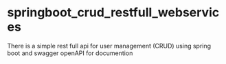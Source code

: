 # springboot_crud_restfull_webservices
There is a simple rest full api for user management (CRUD) using spring boot and swagger openAPI for documention
